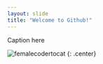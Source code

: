 ```yaml
---
layout: slide
title: "Welcome to Github!"
---
```


Caption here

![femalecodertocat](https://octodex.github.com/images/femalecodertocat.png)
{: .center}

